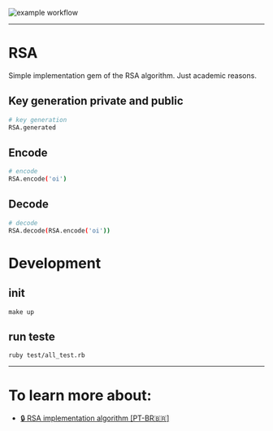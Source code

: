 ![example workflow](https://github.com/Dayanfreitas/RSA/actions/workflows/main.yml/badge.svg)

<hr/>

# RSA
Simple implementation gem of the RSA algorithm. Just academic reasons.

## Key generation private and public
```bash
# key generation
RSA.generated 
```
## Encode
```bash
# encode
RSA.encode('oi') 
```
## Decode
```bash
# decode
RSA.decode(RSA.encode('oi')) 
```

# Development

## init
    make up

## run teste
    ruby test/all_test.rb

<hr/>

# To learn more about:  
* [🔒 RSA implementation algorithm [PT-BR🇧🇷]](https://github.com/Dayanfreitas/RSA/blob/master/doc/rsa_algorithm_pt_br.md) 
